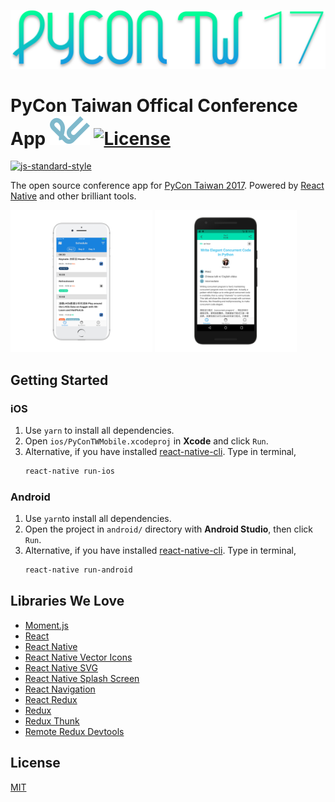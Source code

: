 ![](.github/icon-logo.svg)

# PyCon Taiwan Offical Conference App   [![PyConTW-Logo](.github/pycon-logo.svg)](https://tw.pycon.org) [![License](https://img.shields.io/badge/license-MIT-lightgrey.svg)](LICENSE)

[![js-standard-style](https://cdn.rawgit.com/feross/standard/master/badge.svg)](#PyCon%20TW%20Offical%20Conference%20App)


The open source conference app for [PyCon Taiwan 2017][pycontw-website]. Powered by [React Native][react-native] and other brilliant tools.

<div>
  <img src=".github/ios-screenshot.png" width="45%"/>
  <img src=".github/android-screenshot.png" width="45%"/>
</div>

## Getting Started

### iOS

1. Use `yarn` to install all dependencies.
2. Open `ios/PyConTWMobile.xcodeproj` in **Xcode** and click `Run`.
3. Alternative, if you have installed [react-native-cli][react-native-started]. Type in terminal,
    ```bash
    react-native run-ios
    ```

### Android

1. Use `yarn`to install all dependencies.
2. Open the project in `android/` directory with **Android Studio**, then click `Run`.
3. Alternative, if you have installed [react-native-cli][react-native-started]. Type in terminal,
    ```bash
    react-native run-android
    ```

## Libraries We Love

- [Moment.js][momentjs]
- [React][react]
- [React Native][react-native]
- [React Native Vector Icons][react-native-vector-icons]
- [React Native SVG][react-native-svg]
- [React Native Splash Screen][react-native-splash-screen]
- [React Navigation][react-navigation]
- [React Redux][react-redux]
- [Redux][redux]
- [Redux Thunk][redux-thunk]
- [Remote Redux Devtools][remote-redux-devtools]

## License

[MIT](LICENSE)

[react-native-started]: https://facebook.github.io/react-native/docs/getting-started.html

[pycontw-website]: https://tw.pycon.org/
[momentjs]: https://momentjs.com/
[react]: https://facebook.github.io/react/
[react-native]: https://facebook.github.io/react-native/
[react-native-vector-icons]: https://github.com/oblador/react-native-vector-icons
[react-native-svg]: https://github.com/react-native-community/react-native-svg
[react-native-splash-screen]: https://github.com/crazycodeboy/react-native-splash-screen
[react-navigation]: https://reactnavigation.org/
[react-redux]: https://github.com/reactjs/react-redux
[redux]: https://github.com/reactjs/redux
[redux-thunk]: https://github.com/gaearon/redux-thunk
[remote-redux-devtools]: https://github.com/zalmoxisus/remote-redux-devtools
